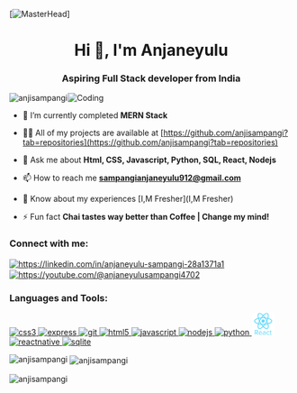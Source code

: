 [![MasterHead](https://1.bp.blogspot.com/-7A4WynwLsMw/XbBpCXG8fHI/AAAAAAAAMt4/uOa1bpLskYgrwGbllhSu2SDj_Mig8SXJQCLcBGAsYHQ/s1600/2000_600px.gif)]
<h1 align="center">Hi 👋, I'm Anjaneyulu</h1>
<h3 align="center">Aspiring Full Stack developer from India</h3>
<img align="right" alt="Coding" width="400" src="https://cdn.dribbble.com/users/1162077/screenshots/3848914/programmer.gif">

<p align="left"> <img src="https://komarev.com/ghpvc/?username=anjisampangi&label=Profile%20views&color=0e75b6&style=flat" alt="anjisampangi" /> </p>

- 🌱 I’m currently completed **MERN Stack**

- 👨‍💻 All of my projects are available at [https://github.com/anjisampangi?tab=repositories](https://github.com/anjisampangi?tab=repositories)

- 💬 Ask me about **Html, CSS, Javascript, Python, SQL, React, Nodejs**

- 📫 How to reach me **sampangianjaneyulu912@gmail.com**

- 📄 Know about my experiences [I,M Fresher](I,M Fresher)

- ⚡ Fun fact **Chai tastes way better than Coffee | Change my mind!**

<h3 align="left">Connect with me:</h3>
<p align="left">
<a href="https://linkedin.com/in/https://linkedin.com/in/anjaneyulu-sampangi-28a1371a1" target="blank"><img align="center" src="https://raw.githubusercontent.com/rahuldkjain/github-profile-readme-generator/master/src/images/icons/Social/linked-in-alt.svg" alt="https://linkedin.com/in/anjaneyulu-sampangi-28a1371a1" height="30" width="40" /></a>
<a href="https://www.youtube.com/c/https://youtube.com/@anjaneyulusampangi4702" target="blank"><img align="center" src="https://raw.githubusercontent.com/rahuldkjain/github-profile-readme-generator/master/src/images/icons/Social/youtube.svg" alt="https://youtube.com/@anjaneyulusampangi4702" height="30" width="40" /></a>
</p>

<h3 align="left">Languages and Tools:</h3>
<p align="left"> <a href="https://www.w3schools.com/css/" target="_blank" rel="noreferrer"> <img src="https://cdn.freebiesupply.com/logos/large/2x/css-3-logo-png-transparent.png" alt="css3" width="40" height="40"/> </a> <a href="https://expressjs.com" target="_blank" rel="noreferrer"> <img src="https://softuni.bg/Files/OpenCourses/Icon_ExpressJS.png" alt="express" width="40" height="40"/> </a> <a href="https://git-scm.com/" target="_blank" rel="noreferrer"> <img src="https://www.vectorlogo.zone/logos/git-scm/git-scm-icon.svg" alt="git" width="40" height="40"/> </a> <a href="https://www.w3.org/html/" target="_blank" rel="noreferrer"> <img src="https://ru.w3docs.com/uploads/media/book_gallery/0001/02/849d4286475e04155fd5f21861f16f53db95ac72.png" alt="html5" width="40" height="40"/> </a> <a href="https://developer.mozilla.org/en-US/docs/Web/JavaScript" target="_blank" rel="noreferrer"> <img src="https://www.freepnglogos.com/uploads/javascript-png/png-javascript-badge-picture-8.png" alt="javascript" width="40" height="40"/> </a> <a href="https://nodejs.org" target="_blank" rel="noreferrer"> <img src="https://pluspng.com/img-png/nodejs-logo-png-nice-images-collection-node-js-desktop-wallpapers-370.png" alt="nodejs" width="40" height="40"/> </a> <a href="https://www.python.org" target="_blank" rel="noreferrer"> <img src="https://upload.wikimedia.org/wikipedia/commons/thumb/c/c3/Python-logo-notext.svg/1869px-Python-logo-notext.svg.png" alt="python" width="40" height="40"/> </a> <a href="https://reactjs.org/" target="_blank" rel="noreferrer"> <img src="https://raw.githubusercontent.com/devicons/devicon/master/icons/react/react-original-wordmark.svg" alt="react" width="40" height="40"/> </a> <a href="https://reactnative.dev/" target="_blank" rel="noreferrer"> <img src="https://reactnative.dev/img/header_logo.svg" alt="reactnative" width="40" height="40"/> </a> <a href="https://www.sqlite.org/" target="_blank" rel="noreferrer"> <img src="https://www.vectorlogo.zone/logos/sqlite/sqlite-icon.svg" alt="sqlite" width="40" height="40"/> </a> </p>

<p><img align="left" src="https://github-readme-stats.vercel.app/api/top-langs?username=anjisampangi&show_icons=true&locale=en&layout=compact" alt="anjisampangi" /></p>

<p>&nbsp;<img align="center" src="https://github-readme-stats.vercel.app/api?username=anjisampangi&show_icons=true&locale=en" alt="anjisampangi" /></p>

<p><img align="center" src="https://github-readme-streak-stats.herokuapp.com/?user=anjisampangi&" alt="anjisampangi" /></p>
